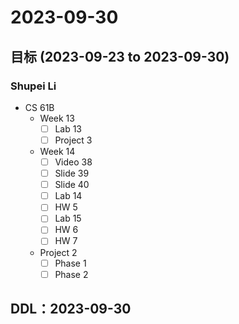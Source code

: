 # 2023-09-30
## 目标 (2023-09-23 to 2023-09-30)
### Shupei Li
- CS 61B
    - Week 13
        - [ ] Lab 13
        - [ ] Project 3
    - Week 14 
        - [ ] Video 38
        - [ ] Slide 39
        - [ ] Slide 40
        - [ ] Lab 14
        - [ ] HW 5
        - [ ] Lab 15
        - [ ] HW 6
        - [ ] HW 7
    - Project 2
        - [ ] Phase 1
        - [ ] Phase 2

## DDL：2023-09-30
